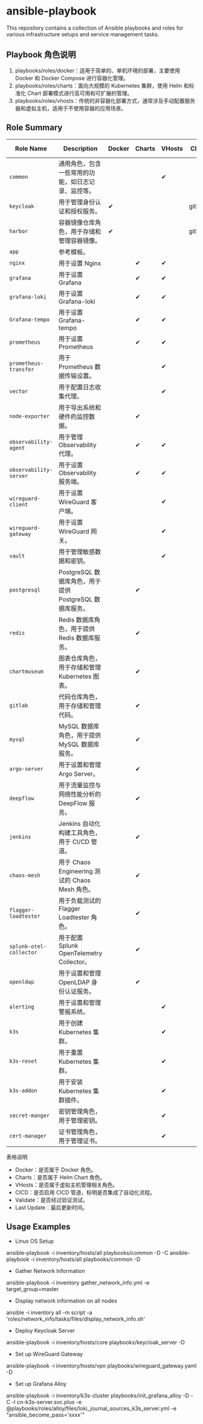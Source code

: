 # ansible-playbook

This repository contains a collection of Ansible playbooks and roles for various infrastructure setups and service management tasks.

## Playbook 角色说明

1. playbooks/roles/docker：适用于简单的、单机环境的部署，主要使用 Docker 和 Docker Compose 进行容器化管理。
2. playbooks/roles/charts：面向大规模的 Kubernetes 集群，使用 Helm 和标准化 Chart 部署模式进行高可用和可扩展的管理。
3. playbooks/roles/vhosts：传统的非容器化部署方式，通常涉及手动配置服务器和虚拟主机，适用于不使用容器的应用场景。


## Role Summary

| Role Name               | Description                                              | Docker | Charts | VHosts | CICD    | Validate | Last Update  |
|-------------------------|----------------------------------------------------------|--------|--------|--------|---------|----------|--------------|
| `common`                | 通用角色，包含一些常用的功能，如日志记录、监控等。     |        |        |   ✔    |         |   yes    | 2025-01-20   |
| `keycloak`              | 用于管理身份认证和授权服务。                             |   ✔    |        |        | github  |   yes    | 2024-11-10   |
| `harbor`                | 容器镜像仓库角色，用于存储和管理容器镜像。                |   ✔    |        |        | github  |   yes    | 2024-11-14   |
| `app`                   | 参考模板。                                               |        |        |        |         |          |              |
| `nginx`                 | 用于设置 Nginx                                           |        |   ✔    |   ✔    |         |          |              |
| `grafana`               | 用于设置 Grafana                                         |        |   ✔    |   ✔    |         |          |              |
| `grafana-loki`          | 用于设置 Grafana-loki                                    |        |   ✔    |   ✔    |         |          |              |
| `Grafana-tempo`         | 用于设置 Grafana-tempo                                   |        |   ✔    |   ✔    |         |          |              |
| `prometheus`            | 用于设置 Prometheus                                      |        |   ✔    |   ✔    |         |          |              |
| `prometheus-transfer`   | 用于 Prometheus 数据传输设置。                           |        |        |   ✔    |         |          |              |
| `vector`                | 用于配置日志收集代理。                                   |        |        |   ✔    |         |          |              |
| `node-exporter`         | 用于导出系统和硬件的监控数据。                           |        |   ✔    |        |         |          |              |
| `observability-agent`   | 用于管理 Observability 代理。                            |        |   ✔    |   ✔    |         |          |              |
| `observability-server`  | 用于设置 Observability 服务端。                          |        |   ✔    |   ✔    |         |          |              |
| `wireguard-client`      | 用于设置 WireGuard 客户端。                              |        |        |   ✔    |         |          |              |
| `wireguard-gateway`     | 用于设置 WireGuard 网关。                                |        |        |   ✔    |         |          |              |
| `vault`                 | 用于管理敏感数据和密钥。                                 |        |        |   ✔    |         |          |              |
| `postgresql`            | PostgreSQL 数据库角色，用于提供 PostgreSQL 数据库服务。|        |   ✔    |        |         |          |              |
| `redis`                 | Redis 数据库角色，用于提供 Redis 数据库服务。            |        |   ✔    |        |         |          |              |
| `chartmuseum`           | 图表仓库角色，用于存储和管理 Kubernetes 图表。           |        |   ✔    |        |         |          |              |
| `gitlab`                | 代码仓库角色，用于存储和管理代码。                       |        |   ✔    |        |         |          |              |
| `mysql`                 | MySQL 数据库角色，用于提供 MySQL 数据库服务。            |        |   ✔    |        |         |          |              |
| `argo-server`           | 用于设置和管理 Argo Server。                             |        |   ✔    |        |         |          |              |
| `deepflow`              | 用于流量监控与网络性能分析的 DeepFlow 服务。             |        |   ✔    |        |         |          |              |
| `jenkins`               | Jenkins 自动化构建工具角色，用于 CI/CD 管道。            |        |   ✔    |        |         |          |              |
| `chaos-mesh`            | 用于 Chaos Engineering 测试的 Chaos Mesh 角色。          |        |   ✔    |        |         |          |              |
| `flagger-loadtester`    | 用于负载测试的 Flagger Loadtester 角色。                 |        |   ✔    |        |         |          |              |
| `splunk-otel-collector` | 用于配置 Splunk OpenTelemetry Collector。                |        |   ✔    |        |         |          |              |
| `openldap`              | 用于设置和管理 OpenLDAP 身份认证服务。                   |        |   ✔    |        |         |          |              |
| `alerting`              | 用于设置和管理警报系统。                                 |        |        |   ✔    |         |          |              |
| `k3s`                   | 用于创建 Kubernetes 集群。                               |        |        |   ✔    |         |          |              |
| `k3s-reset`             | 用于重置 Kubernetes 集群。                               |        |        |   ✔    |         |          |              |
| `k3s-addon`             | 用于安装 Kubernetes 集群插件。                           |        |        |   ✔    |         |          |              |
| `secret-manger`         | 密钥管理角色，用于管理密钥。                             |        |        |   ✔    |         |          |              |
| `cert-manager`          | 证书管理角色，用于管理证书。                             |        |        |   ✔    |         |          |              |


表格说明
- Docker：是否属于 Docker 角色。
- Charts：是否属于 Helm Chart 角色。
- VHosts：是否属于虚拟主机管理相关角色。
- CICD：是否启用 CICD 管道，标明是否集成了自动化流程。
- Validate：是否经过验证测试。
- Last Update：最后更新时间。

##  Usage Examples

- Linux OS Setup

ansible-playbook -i inventory/hosts/all playbooks/common -D -C
ansible-playbook -i inventory/hosts/all playbooks/common -D

- Gather Network Information

ansible-playbook -i inventory gather_network_info.yml -e target_group=master

- Display network information on all nodes

ansible -i inventory all -m script -a 'roles/network_info/tasks/files/display_network_info.sh'

- Deploy Keycloak Server

ansible-playbook -i inventory/hosts/core playbooks/keycloak_server -D

- Set up WireGuard Gateway

ansible-playbook -i inventory/hosts/vpn playbooks/wireguard_gateway.yaml -D

- Set up Grafana Alloy

ansible-playbook -i inventory/k3s-cluster playbooks/init_grafana_alloy -D -C -l cn-k3s-server.svc.plus -e @playbooks/roles/alloy/files/loki_journal_sources_k3s_server.yml -e "ansible_become_pass='xxxx'"
